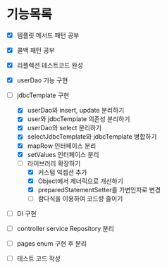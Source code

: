 # 기능목록

- [x] 템플릿 메서드 패턴 공부
- [x] 콜백 패턴 공부
- [x] 리플렉션 테스트코드 완성
- [x] userDao 기능 구현

- [ ] jdbcTemplate 구현
  - [x] userDao와 insert, update 분리하기
  - [x] user와 jdbcTemplate 의존성 분리하기
  - [x] userDao와 select 분리하기
  - [x] selectJdbcTemplate와 jdbcTemplate 병합하기
  - [x] mapRow 인터페이스 분리
  - [x] setValues 인터페이스 분리
  - [ ] 라이브러리 확장하기
    - [x] 커스텀 익셉션 추가
    - [x] Object에서 제너릭으로 개선하기
    - [x] preparedStatementSetter를 가변인자로 변경
    - [ ] 람다식을 이용하여 코드량 줄이기
- [ ] DI 구현
- [ ] controller service Repository 분리
- [ ] pages enum 구현 후 분리
- [ ] 테스트 코드 작성

